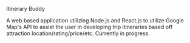 Itinerary Buddy



A web based application utilizing Node.js and React.js to utilize Google Map's API to assist the user in developing trip itineraries based off attraction location/rating/price/etc. Currently in progress. 
 
